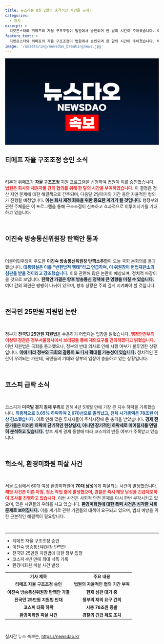```yaml
---
title: 뉴스리뷰 8월 2일의 충격적인 사건들 공개!
categories:
  - 정치
excerpt: >
  티켓몬스터와 위메프의 자율 구조조정이 법원에서 승인되며 한 달의 시간이 주어졌습니다. 이진숙 방송통신위원장 탄핵안이 통과된 가운데, 정부는 전국민 25만원 지원법 수용이 어렵다는 입장을 밝혔습니다. 한편, 코스피는 4년 만의 최대 낙폭을 기록하며 시총이 78조원 증발했습니다. 서울에서는 60대 환경미화원이 흉기에 피살되는 충격적인 사건이 발생했습니다.
feature_text: >
  티켓몬스터와 위메프의 자율 구조조정이 법원에서 승인되며 한 달의 시간이 주어졌습니다. 이진숙 방송통신위원장 탄핵안이 통과된 가운데, 정부는 전국민 25만원 지원법 수용이 어렵다는 입장을 밝혔습니다. 한편, 코스피는 4년 만의 최대 낙폭을 기록하며 시총이 78조원 증발했습니다. 서울에서는 60대 환경미화원이 흉기에 피살되는 충격적인 사건이 발생했습니다.
image: '/assets/img/newsdao_breakingnews.jpg'
---
```


<p><img src="/assets/img/newsdao_breakingnews.jpg" alt="firstkoreanews 속보" /></p>

<h2 data-ke-size="size26">티메프 자율 구조조정 승인 소식</h2>

<p data-ke-size="size16">&nbsp;</p>

<p>티몬과 위메프가 <b>자율 구조조정</b> 지원 프로그램을 신청하여 법원이 이를 승인했습니다. <b><span style="color: #ee2323;">법원은 회사와 채권자들 간의 협의를 위해 한 달의 시간을 부여하였습니다.</span></b> 이 결정은 정산 지연 문제에 대한 해결책으로 간주되며, 다음달 2일까지의 기간 동안 자율적인 협의가 진행될 예정입니다. <b><span style="background-color: #21538527;">이는 회사 재정 회복을 위한 중요한 계기가 될 것입니다.</span></b> 행정부와 관련 주체들은 이 프로그램을 통해 구조조정이 신속하고 효과적으로 이루어지기를 기대하고 있습니다.</p></p>

<p data-ke-size="size16">&nbsp;</p>

<h2 data-ke-size="size26">이진숙 방송통신위원장 탄핵안 통과</h2>

<p data-ke-size="size16">&nbsp;</p>

<p>더불어민주당이 주도한 <b>이진숙 방송통신위원장 탄핵소추안</b>이 오늘 국회 본회의를 통과했습니다. <b><span style="color: #1a5490;">대통령실은 이를 "반헌법적 행태"라고 언급하며, 이 위원장이 헌법재판소의 심판을 받을 것이라고 강조했습니다.</span></b> 이와 관련해 많은 논란이 예상되며, 정치적 파장이 클 것으로 보입니다. <b><span style="background-color: #21538527;">탄핵안 가결은 향후 방송통신 정책에 큰 영향을 미칠 수 있습니다.</span></b> 여야 간의 의견은 팽팽히 나뉘어 있으며, 향후 상황은 주의 깊게 지켜봐야 할 것입니다. </p></p>

<p data-ke-size="size16">&nbsp;</p>

<h2 data-ke-size="size26">전국민 25만원 지원법 논란</h2>

<p data-ke-size="size16">&nbsp;</p>

<p>정부가 <b>전국민 25만원 지원법</b>을 수용하기 어렵다는 입장을 밝혔습니다. <b><span style="color: #ee2323;">행정안전부의 이상민 장관은 정부서울청사에서 브리핑을 통해 재의요구를 건의하겠다고 밝혔습니다.</span></b> 이번 지원법은 국회를 통과했으나, 정부의 반대 의사로 인해 시행 여부가 불투명한 상황입니다. <b><span style="background-color: #21538527;">이에 따라 정부와 국회의 갈등이 또 다시 확대될 가능성이 있습니다.</span></b> 정치적인 혼란이 우려되는 가운데, 국민들의 기대와 정부의 입장이 충돌하고 있는 상황입니다. </p></p>

<p data-ke-size="size16">&nbsp;</p>

<h2 data-ke-size="size26">코스피 급락 소식</h2>

<p data-ke-size="size16">&nbsp;</p>

<p>코스피가 <b>미국발 경기 침체 우려</b>로 인해 4년 5개월 만에 가장 큰 지수 하락을 기록했습니다. <b><span style="color: #1a5490;">최종적으로 3.65% 하락하여 2,670선으로 밀려났고, 전체 시가총액은 78조원 이상 감소했습니다.</span></b> 이로 인해 많은 투자자들이 주식시장에 큰 충격을 받았습니다. <b><span style="background-color: #21538527;">경제 전문가들은 이러한 하락이 단기적인 현상일지, 아니면 장기적인 하락세로 이어질지를 면밀히 분석하고 있습니다.</span></b> 향후 세계 경제 동향에 따라 코스피의 반등 여부가 주목받고 있습니다.</p></p>

<p data-ke-size="size16">&nbsp;</p>

<h2 data-ke-size="size26">헉소식, 환경미화원 피살 사건</h2>

<p data-ke-size="size16">&nbsp;</p>

<p>서울 도심에서 60대 여성 환경미화원이 <b>70대 남성</b>에게 피살되는 사건이 발생했습니다. <b><span style="color: #ee2323;">해당 사건은 이른 아침, 청소 작업 중에 발생했으며, 경찰은 즉시 해당 남성을 긴급체포하여 조사를 진행하고 있습니다.</span></b> 이번 사건은 사회적 안전 문제를 다시 한번 부각시키고 있으며, 많은 시민들의 우려를 사고 있습니다. <b><span style="background-color: #21538527;">환경미화원에 대한 폭력 사건은 심각한 사회 문제로 보여집니다.</span></b> 이를 계기로 관련 기관들의 대책이 요구되고 있으며, 범죄 예방을 위한 근본적인 해결책이 필요합니다.</p></p>

<p data-ke-size="size16">&nbsp;</p>

<hr>

<ul>
    <li>티메프 자율 구조조정 승인</li>
    <li>이진숙 방송통신위원장 탄핵안</li>
    <li>전국민 25만원 지원법에 대한 정부 입장</li>
    <li>코스피 4년 만에 최대 낙폭 기록</li>
    <li>환경미화원 피살 사건 발생</li>
</ul>

<table>
    <tr>
        <td style="text-align: center; height: 17px;"><b>기사 제목</b></td>
        <td style="text-align: center; height: 17px;"><b>주요 내용</b></td>
    </tr>
    <tr>
        <td style="text-align: center; height: 17px;"><b>티메프 자율 구조조정 승인</b></td>
        <td style="text-align: center; height: 17px;"><b>법원의 자율적인 협의 기간 부여</b></td>
    </tr>
    <tr>
        <td style="text-align: center; height: 17px;"><b>이진숙 방송통신위원장 탄핵안 가결</b></td>
        <td style="text-align: center; height: 17px;"><b>헌재 심판 대기 중</b></td>
    </tr>
    <tr>
        <td style="text-align: center; height: 17px;"><b>전국민 25만원 지원법 반대</b></td>
        <td style="text-align: center; height: 17px;"><b>정부의 재의 요구 건의</b></td>
    </tr>
    <tr>
        <td style="text-align: center; height: 17px;"><b>코스피 대폭 하락</b></td>
        <td style="text-align: center; height: 17px;"><b>시총 78조원 증발</b></td>
    </tr>
    <tr>
        <td style="text-align: center; height: 17px;"><b>환경미화원 피살 사건</b></td>
        <td style="text-align: center; height: 17px;"><b>경찰의 긴급 체포 조치</b></td>
    </tr>
</table>

<p data-ke-size="size16">&nbsp;</p>
실시간 뉴스 속보는, <a href="https://newsdao.kr" rel="dofollow">https://newsdao.kr</a>


